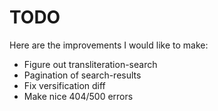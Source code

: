 # TODO
Here are the improvements I would like to make:
- Figure out transliteration-search
- Pagination of search-results
- Fix versification diff
- Make nice 404/500 errors
